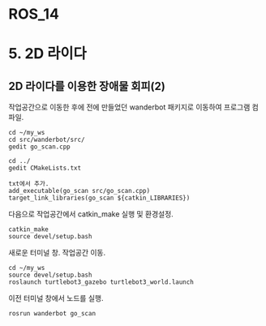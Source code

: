 ROS_14
======

# 5. 2D 라이다
## 2D 라이다를 이용한 장애물 회피(2)


작업공간으로 이동한 후에 전에 만들었던 wanderbot 패키지로 이동하여 프로그램 컴파일.
```
cd ~/my_ws
cd src/wanderbot/src/
gedit go_scan.cpp
```

```
cd ../
gedit CMakeLists.txt

txt에서 추가.
add_executable(go_scan src/go_scan.cpp)
target_link_libraries(go_scan ${catkin_LIBRARIES})
```

다음으로 작업공간에서 catkin_make 실행 및 환경설정.
```
catkin_make
source devel/setup.bash
```

새로운 터미널 창. 작업공간 이동.
```
cd ~/my_ws
source devel/setup.bash
roslaunch turtlebot3_gazebo turtlebot3_world.launch
```

이전 터미널 창에서 노드를 실행.
```
rosrun wanderbot go_scan
```



